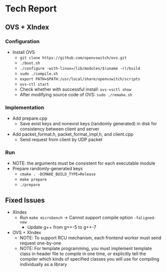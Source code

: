 # Tech Report

## OVS + XIndex

### Configuration

- Install OVS
	+ `git clone https://github.com/openvswitch/ovs.git`
	+ `./boot.sh`
	+ `./configure -with-linux=/lib/modules/$(uname -r)/build`
	+ `sudo ./compile.sh`
	+ `export PATH=$PATH:/usr/local/share/openvswitch/scripts`
	+ `ovs-ctl start`
	+ Check whether with successful install: `ovs-vsctl show`
	+ After modifying source code of OVS: `sudo ./remake.sh`

### Implementation

- Add prepare.cpp
	+ Save exist keys and nonexist keys (randomly generated) in disk for consistency between client and server
- Add packet_format.h, packet_format_impl,h, and client.cpp
	+ Send request from client by UDP packet

### Run

- NOTE: the arguments must be consistent for each executable module
- Prepare randomly-generated keys
	+ `cmake . -DCMAKE_BUILD_TYPE=Release`
	+ `make prepare`
	+ `./prepare`

## Fixed Issues

- XIndex
	+ Run `make microbench` -> Cannot support compile option `-faligned-new`
		* Update g++ from g++-5 to g++-7
- OVS + XIndex
	+ NOTE: To support RCU mechanism, each frontend worker must send request one-by-one
	+ NOTE: For template programming, you must implement template class in header file to compile in one time, or explicitly tell the compiler which kinds of specified classes you will use for compiling individually as a library
